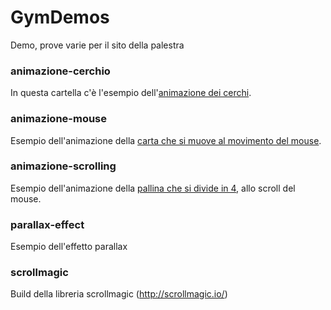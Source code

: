 # GymDemos

Demo, prove varie per il sito della palestra



### animazione-cerchio
In questa cartella c'è l'esempio dell'[animazione dei cerchi](http://demo01.dsit.it/gymdemos/animazione-cerchio/).


### animazione-mouse
Esempio dell'animazione della [carta che si muove al movimento del mouse](http://demo01.dsit.it/gymdemos/animazione-mouse).


### animazione-scrolling
Esempio dell'animazione della [pallina che si divide in 4](http://demo01.dsit.it/gymdemos/animazione-scrolling), allo scroll del mouse.


### parallax-effect
Esempio dell'effetto parallax


### scrollmagic
Build della libreria scrollmagic (http://scrollmagic.io/)
